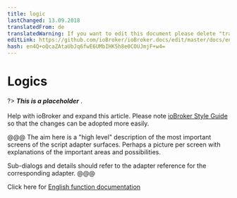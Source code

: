 ```yaml
---
title: logic
lastChanged: 13.09.2018
translatedFrom: de
translatedWarning: If you want to edit this document please delete "translatedFrom" field, elsewise this document will be translated automatically again
editLink: https://github.com/ioBroker/ioBroker.docs/edit/master/docs/en/logic/README.md
hash: en4Q+oQcaZAtaUbJq6fwE6UMbIHK5h8e0COUJmjF+w4=
---
```

# Logics
?> ***This is a placeholder*** .<br><br> Help with ioBroker and expand this article. Please note [ioBroker Style Guide](community/styleguidedoc) so that the changes can be adopted more easily.

@@@ The aim here is a "high level" description of the most important screens of the script adapter surfaces. Perhaps a picture per screen with explanations of the important areas and possibilities.

Sub-dialogs and details should refer to the adapter reference for the corresponding adapter.
@@@

Click here for [English function documentation](https://github.com/ioBroker/ioBroker.javascript/blob/master/docs/en/javascript.md)